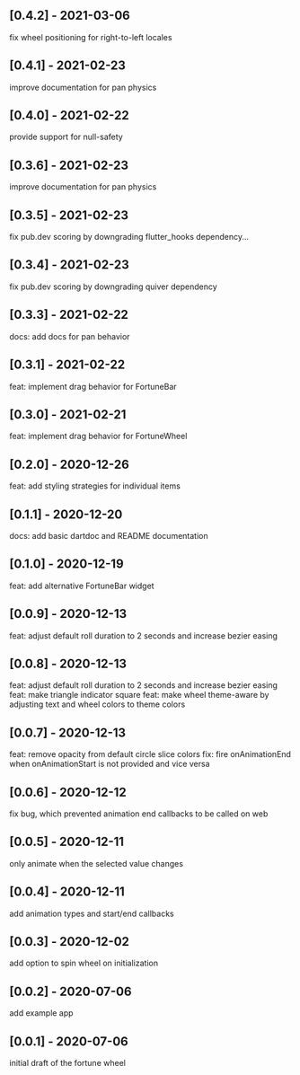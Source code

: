 ## [0.4.2] - 2021-03-06

fix wheel positioning for right-to-left locales

## [0.4.1] - 2021-02-23

improve documentation for pan physics

## [0.4.0] - 2021-02-22

provide support for null-safety

## [0.3.6] - 2021-02-23

improve documentation for pan physics

## [0.3.5] - 2021-02-23

fix pub.dev scoring by downgrading flutter_hooks dependency...

## [0.3.4] - 2021-02-23

fix pub.dev scoring by downgrading quiver dependency

## [0.3.3] - 2021-02-22

docs: add docs for pan behavior

## [0.3.1] - 2021-02-22

feat: implement drag behavior for FortuneBar

## [0.3.0] - 2021-02-21

feat: implement drag behavior for FortuneWheel

## [0.2.0] - 2020-12-26

feat: add styling strategies for individual items

## [0.1.1] - 2020-12-20

docs: add basic dartdoc and README documentation

## [0.1.0] - 2020-12-19

feat: add alternative FortuneBar widget

## [0.0.9] - 2020-12-13

feat: adjust default roll duration to 2 seconds and increase bezier easing

## [0.0.8] - 2020-12-13

feat: adjust default roll duration to 2 seconds and increase bezier easing
feat: make triangle indicator square
feat: make wheel theme-aware by adjusting text and wheel colors to theme colors

## [0.0.7] - 2020-12-13

feat: remove opacity from default circle slice colors
fix: fire onAnimationEnd when onAnimationStart is not provided and vice versa

## [0.0.6] - 2020-12-12

fix bug, which prevented animation end callbacks to be called on web

## [0.0.5] - 2020-12-11

only animate when the selected value changes

## [0.0.4] - 2020-12-11

add animation types and start/end callbacks

## [0.0.3] - 2020-12-02

add option to spin wheel on initialization

## [0.0.2] - 2020-07-06

add example app

## [0.0.1] - 2020-07-06

initial draft of the fortune wheel
